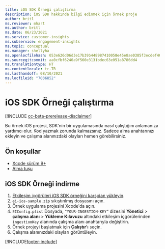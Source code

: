 ```yaml
---
title: iOS SDK Örneği çalıştırma
description: iOS SDK hakkında bilgi edinmek için örnek proje
author: britl
ms.reviewer: mhart
ms.author: britl
ms.date: 06/23/2021
ms.service: customer-insights
ms.subservice: engagement-insights
ms.topic: conceptual
ms.manager: shellyha
ms.openlocfilehash: 053e626d06d3e17b39b448987410058e45e8ae0385f3ecdef40314cb46ae4bf4
ms.sourcegitcommit: aa0cfbf6240a9f560e3131bdec63e051a8786dd4
ms.translationtype: HT
ms.contentlocale: tr-TR
ms.lasthandoff: 08/10/2021
ms.locfileid: "7036852"
---
```

# <a name="run-the-ios-sdk-sample"></a>iOS SDK Örneği çalıştırma

[!INCLUDE [cc-beta-prerelease-disclaimer](includes/cc-beta-prerelease-disclaimer.md)]

Bu örnek iOS projesi, SDK'nin bir uygulamasında nasıl çalıştığını anlamanıza yardımcı olur. Kod yazmak zorunda kalmazsınız. Sadece alma anahtarınızı ekleyin ve çalışma alanınızdaki olayları hemen görebilirsiniz.

## <a name="prerequisites"></a>Ön koşullar

- [Xcode sürüm 9+](https://developer.apple.com/xcode/downloads/)
- [Alma tuşu](get-started-ios.md)

## <a name="download-the-ios-sdk-sample"></a>iOS SDK Örneği indirme

1. [Etkileşim içgörüleri iOS SDK örneğini karşıdan yükleyin](https://download.pi.dynamics.com/sdk/EI-SDKs/ei-ios-sample.zip).
1. `ei-ios-sample.zip` sıkıştırılmış dosyasını açın.
1. Örnek uygulama projesini Xcode'da açın.
1. `EIConfig.plist` Dosyada, `“YOUR-INGESTION-KEY”` dizesini **Yönetici** > **çalışma alanı** > **Yükleme Kılavuzu** altındaki etkileşim içgörülerinden `ingestionKey` alanında çalışma alanı anahtarıyla değiştirin.
1. Örnek projeyi başlatmak için **Çalıştır**'ı seçin.
1. Çalışma alanınızdaki olayları görüntüleyin.

[!INCLUDE[footer-include](../includes/footer-banner.md)]
